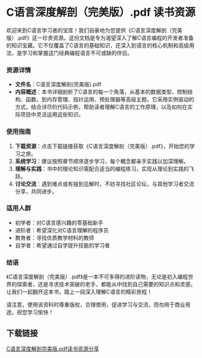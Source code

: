 # C语言深度解剖（完美版）.pdf 读书资源

欢迎来到C语言学习者的宝库！我们自豪地为您提供《C语言深度解剖（完美版）.pdf》这一珍贵资源。这份文档是专为渴望深入了解C语言编程的开发者准备的知识宝藏。它不仅覆盖了C语言的基础知识，还深入到语言的核心机制和高级用法，是学习和掌握这门经典编程语言不可或缺的伴侣。

### 资源详情

- **文件名**：C语言深度解剖(完美版).pdf
- **内容概述**：本书详细剖析了C语言的每一个角落，从基本的数据类型、控制结构、函数，到内存管理、指针运用、预处理器等高级主题。它采用实例驱动的方式，结合详尽的代码示例，帮助读者理解C语言的工作原理，以及如何在实际项目中灵活运用这些知识。

### 使用指南

1. **下载资源**：点击下载链接获取《C语言深度解剖（完美版）.pdf》，开始您的学习之旅。
2. **系统学习**：建议按照章节顺序逐步学习，每个概念都亲手实践以加深理解。
3. **理解与实践**：书中的理论知识需配合适当的编程练习，实现从理论到实践的飞跃。
4. **讨论交流**：遇到难点或有独到见解时，不妨寻找社区论坛，与其他学习者交流分享，共同进步。

### 适用人群

- 初学者：对C语言感兴趣的零基础新手
- 进阶者：希望深化对C语言理解的程序员
- 教育者：寻找优质教学材料的教师
- 自学者：希望通过自学提升技能的学习者

### 结语

《C语言深度解剖（完美版）.pdf》是一本不可多得的进阶读物，无论是初入编程世界的探索者，还是寻求技术突破的老手，都能从中找到自己需要的知识点和灵感。让我们一起翻开这本书，踏上一段深入理解C语言的精彩旅程！

请注意，使用该资料时尊重版权，合理使用，促进学习与交流，而勿用于商业用途。祝您学习愉快！

## 下载链接

[C语言深度解剖完美版.pdf读书资源分享](https://pan.quark.cn/s/c54dadf8c2b2)